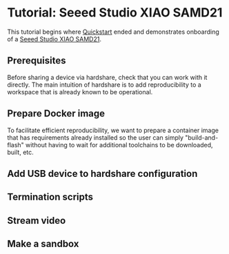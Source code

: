 # Tutorial: Seeed Studio XIAO SAMD21

This tutorial begins where [Quickstart](/quickstart) ended and demonstrates
onboarding of a [Seeed Studio XIAO SAMD21](https://wiki.seeedstudio.com/Seeeduino-XIAO/).


## Prerequisites

Before sharing a device via hardshare, check that you can work with it directly.
The main intuition of hardshare is to add reproducibility to a workspace that is
already known to be operational.


## Prepare Docker image

To facilitate efficient reproducibility, we want to prepare a container
image that has requirements already installed so the user can simply
"build-and-flash" without having to wait for additional toolchains to be
downloaded, built, etc.


## Add USB device to hardshare configuration


## Termination scripts


## Stream video


## Make a sandbox
